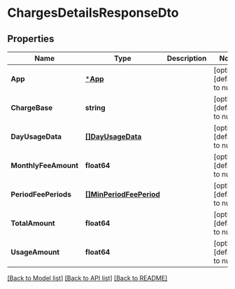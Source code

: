 # ChargesDetailsResponseDto

## Properties

| Name                 | Type                                              | Description | Notes                        |
| -------------------- | ------------------------------------------------- | ----------- | ---------------------------- |
| **App**              | [***App**](App.md)                                |             | [optional] [default to null] |
| **ChargeBase**       | **string**                                        |             | [optional] [default to null] |
| **DayUsageData**     | [**[]DayUsageData**](DayUsageData.md)             |             | [optional] [default to null] |
| **MonthlyFeeAmount** | **float64**                                       |             | [optional] [default to null] |
| **PeriodFeePeriods** | [**[]MinPeriodFeePeriod**](MinPeriodFeePeriod.md) |             | [optional] [default to null] |
| **TotalAmount**      | **float64**                                       |             | [optional] [default to null] |
| **UsageAmount**      | **float64**                                       |             | [optional] [default to null] |

[[Back to Model list]](../README.md#documentation-for-models) [[Back to API list]](../README.md#documentation-for-api-endpoints) [[Back to README]](../README.md)
